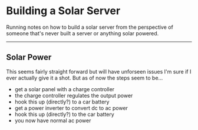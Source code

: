 # Building a Solar Server

Running notes on how to build a solar server from the perspective of someone that's never built a server or anything solar powered.

---

## Solar Power

This seems fairly straight forward but will have unforseen issues I'm sure if I ever actually give it a shot. But as of now the steps seem to be...
* get a solar panel with a charge controller
* the charge controller regulates the output power
* hook this up (directly?) to a car battery
* get a power inverter to convert dc to ac power
* hook this up (directly?) to the car battery
* you now have normal ac power
